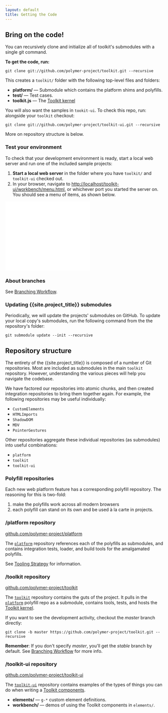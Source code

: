 ```yaml
---
layout: default
title: Getting the Code
---
```


## Bring on the code!

You can recursively clone and initialize all of toolkit's submodules with a single git command.

**To get the code, run:**

    git clone git://github.com/polymer-project/toolkit.git --recursive

This creates a `toolkit/` folder with the following top-level files and folders:

- **platform/** — Submodule which contains the platform shims and polyfills.
- **test/** — Test cases.
- **toolkit.js** — The [Toolkit kernel](toolkit-kernel-explainer.html)

You will also want the samples in `tookit-ui`. To check this repo, run:
alongside your `toolkit` checkout:

    git clone git://github.com/polymer-project/toolkit-ui.git --recursive

More on repository structure is below.

### Test your environment

To check that your development environment is ready, start a local web
server and run one of the included sample projects:

1. **Start a local web server** in the folder where you have `toolkit/` and `toolkit-ui` checked out.
2. In your browser, navigate to
    [http://localhost/toolkit-ui/workbench/menu.html](http://localhost/toolkit-ui/workbench/menu.html), or whichever port you started the server on. You should see a menu of items, as shown below.

<iframe src="/toolkit-ui/workbench/menu.html" style="width:270px;height:220px;border:none;"></iframe>

### About branches

See [Branching Workflow](branching-strategy.html).

### Updating {{site.project_title}} submodules

Periodically, we will update the projects' submodules on GitHub. To
update your local copy's submodules, run the following command
from the the repository's folder:

    git submodule update --init --recursive

## Repository structure

The entirety of the {{site.project_title}} is composed of a number of Git
repositories. Most are included as submodules in the main `toolkit` repository.
However, understanding the various pieces will help you navigate the codebase.

We have factored our repositories into atomic chunks, and then created
integration repositories to bring them together again. For example, the following repositories may be useful individually:

* `CustomElements`
* `HTMLImports`
* `ShadowDOM`
* `MDV`
* `PointerGestures`

Other repositories aggregate these individual repositories (as submodules) into useful combinations:

* `platform`
* `toolkit`
* `toolkit-ui`

### Polyfill repositories

Each new web platform feature has a corresponding polyfill repository. The
reasoning for this is two-fold:

1. make the polyfills work across all modern browsers
2. each polyfill can stand on its own and be used à la carte in projects.

### /platform repository

[github.com/polymer-project/platform](https://github.com/polymer-project/platform)

The [`platform`](https://github.com/polymer-project/platform) repository references each of the polyfills as submodules, and contains integration tests, loader, and build tools for the amalgamated polyfills.

See [Tooling Strategy](tooling-strategy.html) for information.

### /toolkit repository

[github.com/polymer-project/toolkit](https://github.com/polymer-project/toolkit)

The [`toolkit`](https://github.com/polymer-project/toolkit) repository contains the guts
of the project. It pulls in the [`platform`](https://github.com/polymer-project/platform)
polyfill repo as a submodule, contains tools, tests, and hosts the
[Toolkit kernel](toolkit-kernel-explainer.html).

If you want to see the development activity, checkout the _master_ branch directly:

    git clone -b master https://github.com/polymer-project/toolkit.git --recursive

<p class="alert">
<b>Remember</b>: If you don't specify <em>master</em>, you'll get the <em>stable</em> branch by default.
See <a href="/branching-strategy.html">Branching Workflow</a> for more info.
</p>

### /toolkit-ui repository

[github.com/polymer-project/toolkit-ui](https://github.com/polymer-project/toolkit-ui)

The [`toolkit-ui`](https://github.com/polymer-project/toolkit-ui) repository contains examples of
the types of things you can do when writing a [Toolkit components](/toolkit-kernel-explainer.html).

- **elements/** — `g-*` custom element definitions.
- **workbench/** — demos of using the Toolkit components in `elements/`.

